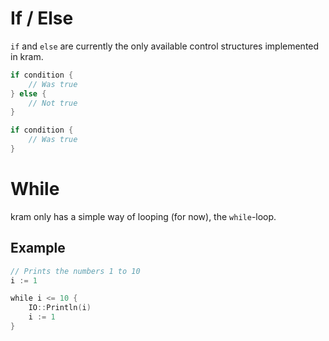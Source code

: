 # If / Else

`if` and `else` are currently the only available control structures implemented in kram.

```go
if condition {
	// Was true
} else {
	// Not true
}
```

```go
if condition {
	// Was true
}
```

# While

kram only has a simple way of looping (for now), the `while`-loop.

## Example

```go
// Prints the numbers 1 to 10
i := 1

while i <= 10 {
	IO::Println(i)
	i := 1
}
```